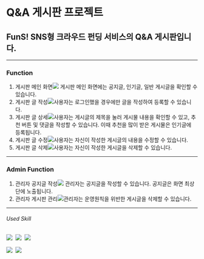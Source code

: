 # Q&A 게시판 프로젝트
## FunS! SNS형 크라우드 펀딩 서비스의 Q&A 게시판입니다. 
------------
### Function
<ol>
    <li>게시판 메인 화면<img src="https://github.com/9619pjw/springbootboard/assets/97871451/4ef97c1b-4a18-46dc-9952-ffd0d3be6145"> 게시판 메인 화면에는 공지글, 인기글, 일반 게시글을 확인할 수 있습니다.</li>
    <li>게시판 글 작성<img src="https://github.com/9619pjw/springbootboard/assets/97871451/ac5e4d8c-bab7-4d3e-8ad9-4818e9d2518b">사용자는 로그인했을 경우에만 글을 작성하여 등록할 수 있습니다.</li>
    <li>게시판 글 상세<img src ="https://github.com/9619pjw/springbootboard/assets/97871451/02a77067-1c5c-4c5f-bbbe-dadce1a31631">사용자는 게시글의 제목을 눌러 게시물 내용을 확인할 수 있고, 추천 버튼 및 댓글을 작성할 수 있습니다. 이때 추천을 많이 받은 게시물은 인기글에 등록됩니다.</li>
    <li>게시판 글 수정<img src="https://github.com/9619pjw/springbootboard/assets/97871451/a71a4437-ce74-4373-99de-f4536aa0bf51">사용자는 자신이 작성한 게시글의 내용을 수정할 수 있습니다.</li>
    <li>게시판 글 삭제<img src="https://github.com/9619pjw/springbootboard/assets/97871451/3876857a-cd5f-4b7a-8dbe-9e05f94c2ce7">사용자는 자신이 작성한 게시글을 삭제할 수 있습니다.</li>
</ol>

------------
### Admin Function
<ol>
    <li>관리자 공지글 작성<img src="https://github.com/9619pjw/springbootboard/assets/97871451/a4a070b4-1e58-487e-92b2-fd512377cdaa"> 관리자는 공지글을 작성할 수 있습니다. 공지글은 화면 최상단에 노출됩니다.</li>
    <li>관리자 게시판 관리<img src="https://github.com/9619pjw/springbootboard/assets/97871451/dc8226e7-d143-425b-a7b4-c29c96ece275">관리자는 운영원칙을 위반한 게시글을 삭제할 수 있습니다.</li>
</ol>

------------
###### Used Skill
<p>
<img src="https://img.shields.io/badge/Java-007396?style=for-the-badge&logo=OpenJDK&logoColor=white"/>&nbsp;
<img src="https://img.shields.io/badge/Spring-6DB33F?style=for-the-badge&logo=Spring&logoColor=green">&nbsp;
<img src="https://img.shields.io/badge/Spring Boot-6DB33F?style=for-the-badge&logo=Spring Boot&logoColor=yellow">&nbsp;
</p>

<p>
<img src="https://img.shields.io/badge/Next.js-000000?style=for-the-badge&logo=Next.js&logoColor=white">&nbsp;
<img src="https://img.shields.io/badge/Tailwind CSS-06B6D4?style=for-the-badge&logo=Tailwind CSS&logoColor=white">&nbsp;
</p>
